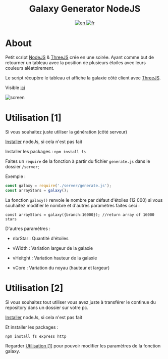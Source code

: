 <h1 align="center">Galaxy Generator NodeJS</h1>

<div align="center">
  <a href="https://github.com/WaRtrO89/galaxy-generator-nodejs/blob/main/README.md">
    <img src="https://user-images.githubusercontent.com/25512932/160092140-bee4eee1-e755-48b7-b220-1d94adf14e16.png" alt="en">
  </a>
  <a href="https://github.com/WaRtrO89/galaxy-generator-nodejs/blob/main/README_FR.md">
    <img src="https://user-images.githubusercontent.com/25512932/160092152-0ab75363-b38b-4a91-a745-e2aeb6741b4e.png" alt="fr">
  </a>
</div>

# About

Petit script [NodeJS](https://nodejs.org/) & [ThreeJS](https://threejs.org/) crée en une soirée.
Ayant comme but de retourner un tableau avec la position de plusieurs étoiles avec leurs couleurs aléatoirement. 

Le script récupère le tableau et affiche la galaxie côté client avec [ThreeJS](https://threejs.org/).

Visible [ici](https://wartro89.github.io/galaxy-generator-nodejs/public/)

![screen](https://user-images.githubusercontent.com/25512932/160088977-3e828c17-1a7d-49e6-a15c-67cdecd51c56.gif)


# Utilisation [1]
<div id="#uti1"></div>
Si vous souhaitez juste utiliser la génération (côté serveur)


[Installer](https://nodejs.dev/learn/how-to-install-nodejs) nodeJs, si cela n'est pas fait

Installer les packages :
```npm install fs```

Faites un ``require`` de la fonction à partir du fichier ``generate.js``  dans le dossier ``/server``;

Exemple : 

```js
const galaxy = require('./server/generate.js');
const arrayStars = galaxy();
```

La fonction ``galaxy()`` renvoie le nombre par défaut d'étoiles (12 000) si vous souhaitez modifier le nombre et d'autres paramètres faites ceci :

```
const arrayStars = galaxy({branch:16000}); //return array of 16000 stars
```

D'autres paramètres :

* nbrStar : Quantité d'étoiles

* vWidth : Variation largeur de la galaxie

* vHeitght : Variation hauteur de la galaxie

* vCore : Variation du noyau (hauteur et largeur)

# Utilisation [2]

Si vous souhaitez tout utiliser vous avez juste à transférer le continue du repository dans un dossier sur votre pc.

[Installer](https://nodejs.dev/learn/how-to-install-nodejs) nodeJs, si cela n'est pas fait

Et installer les packages :
```
npm install fs express http
```

Regarder <a href="#uti1">Utilisation [1]</a> pour pouvoir modifier les paramètres de la fonction galaxy.
